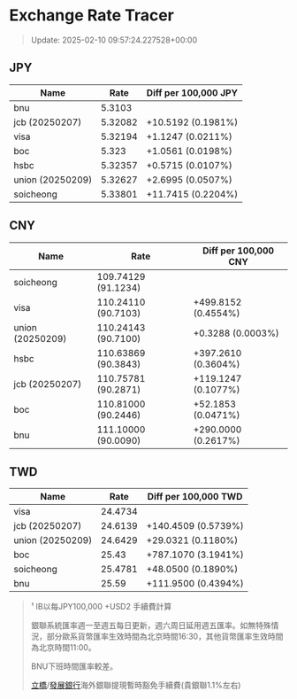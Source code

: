 # Exchange Rate Tracer

> Update: 2025-02-10 09:57:24.227528+00:00

## JPY

| Name             |    Rate | Diff per 100,000 JPY   |
|------------------|---------|------------------------|
| bnu              | 5.3103  |                        |
| jcb (20250207)   | 5.32082 | +10.5192 (0.1981%)     |
| visa             | 5.32194 | +1.1247 (0.0211%)      |
| boc              | 5.323   | +1.0561 (0.0198%)      |
| hsbc             | 5.32357 | +0.5715 (0.0107%)      |
| union (20250209) | 5.32627 | +2.6995 (0.0507%)      |
| soicheong        | 5.33801 | +11.7415 (0.2204%)     |

## CNY

| Name             | Rate                | Diff per 100,000 CNY   |
|------------------|---------------------|------------------------|
| soicheong        | 109.74129	(91.1234) |                        |
| visa             | 110.24110	(90.7103) | +499.8152 (0.4554%)    |
| union (20250209) | 110.24143	(90.7100) | +0.3288 (0.0003%)      |
| hsbc             | 110.63869	(90.3843) | +397.2610 (0.3604%)    |
| jcb (20250207)   | 110.75781	(90.2871) | +119.1247 (0.1077%)    |
| boc              | 110.81000	(90.2446) | +52.1853 (0.0471%)     |
| bnu              | 111.10000	(90.0090) | +290.0000 (0.2617%)    |

## TWD

| Name             |    Rate | Diff per 100,000 TWD   |
|------------------|---------|------------------------|
| visa             | 24.4734 |                        |
| jcb (20250207)   | 24.6139 | +140.4509 (0.5739%)    |
| union (20250209) | 24.6429 | +29.0321 (0.1180%)     |
| boc              | 25.43   | +787.1070 (3.1941%)    |
| soicheong        | 25.4781 | +48.0500 (0.1890%)     |
| bnu              | 25.59   | +111.9500 (0.4394%)    |


> ¹ IB以每JPY100,000 +USD2 手續費計算
>
> 銀聯系統匯率週一至週五每日更新，週六周日延用週五匯率。如無特殊情況，部分歐系貨幣匯率生效時間為北京時間16:30，其他貨幣匯率生效時間為北京時間11:00。
>
> BNU下班時間匯率較差。
>
> [立橋](https://www.wlbank.com.mo/uploads/ueditor/file/20181211/1544536513900230.pdf)/[發展銀行](https://www.mdb.com.mo/Service_Charges_20230728.pdf)海外銀聯提現暫時豁免手續費(貴銀聯1.1%左右)

